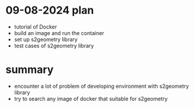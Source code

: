 # 09-08-2024 plan
- tutorial of Docker
- build an image and run the container
- set up s2geometry library
- test cases of s2geometry library

# summary
- encounter a lot of problem of developing environment with s2geometry library
- try to search any image of docker that suitable for s2geometry
